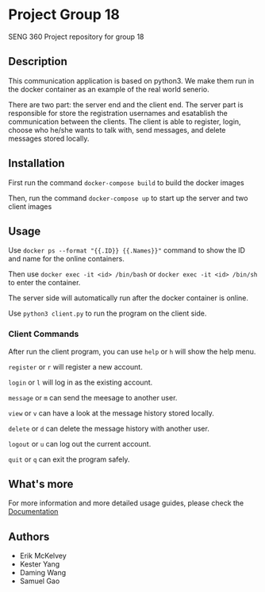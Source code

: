 
# Project Group 18

SENG 360 Project repository for group 18

## Description

This communication application is based on python3. We make them run in the docker container as an example of the real world senerio.

There are two part: the server end and the client end. The server part is responsible for store the registration usernames and esatablish the communication between the clients. The client is able to register, login, choose who he/she wants to talk with, send messages, and delete messages stored locally. 

## Installation

First run the command `docker-compose build` to build the docker images

Then, run the command `docker-compose up` to start up the server and two client images

## Usage

Use `docker ps --format "{{.ID}} {{.Names}}"` command to show the ID and name for the online containers.

Then use `docker exec -it <id> /bin/bash` or `docker exec -it <id> /bin/sh` to enter the container. 

The server side will automatically run after the docker container is online. 

Use `python3 client.py` to run the program on the client side.


### Client Commands

After run the client program, you can use `help` or `h` will show the help menu.

`register` or `r` will register a new account.

`login` or `l` will log in as the existing account.

`message` or `m` can send the meesage to another user.

`view` or `v` can have a look at the message history stored locally.

`delete` or `d` can delete the message history with another user.

`logout` or `u` can log out the current account.

`quit` or `q` can exit the program safely.

## What's more

For more information and more detailed usage guides, please check the [Documentation](https://gitlab.csc.uvic.ca/courses/2022091/SENG360_COSI/assignments/erikmckelvey/project-group-18/-/wikis/Documentation)

## Authors

- Erik McKelvey
- Kester Yang
- Daming Wang
- Samuel Gao
